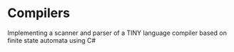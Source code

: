 # Compilers
Implementing a scanner and parser of a TINY language compiler based on finite state automata using C#
